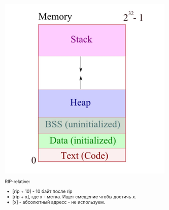 ![alt text](memory.jpg)

RIP-relative:
* [rip + 10] - 10 байт после rip
* [rip + x], где x - метка. Ищет смещение чтобы достичь x.
* \[x] - абсолютный адресс - не используем.
